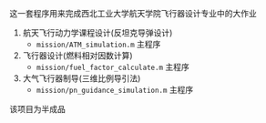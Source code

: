 这一套程序用来完成西北工业大学航天学院飞行器设计专业中的大作业
1. 航天飞行动力学课程设计(反坦克导弹设计)
    + `mission/ATM_simulation.m` 主程序
2. 飞行器设计(燃料相对因数计算)
    + `mission/fuel_factor_calculate.m` 主程序
3. 大气飞行器制导(三维比例导引法)
    + `mission/pn_guidance_simulation.m` 主程序

该项目为半成品